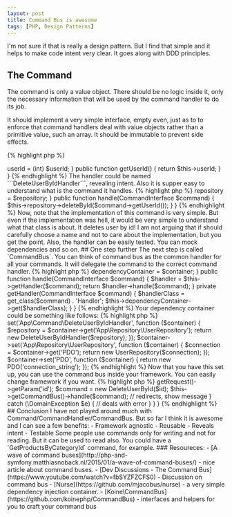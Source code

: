 ```yaml
---
layout: post
title: Command Bus is awesome
tags: [PHP, Design Patterns]
---
```


I'm not sure if that is really a design pattern. But I find that simple and it
helps to make code intent very clear. It goes along with DDD principles.

## The Command

The command is only a value object. There should be no logic inside it, only
the necessary information that will be used by the command handler to do its job.

It should implement a very simple interface, empty even, just as to to enforce
that command handlers deal with value objects rather than a primitive value,
such an array. It should be immutable to prevent side effects.

{% highlight php %}
<?php

namespace App/Command;

interface CommandInterface  {
}
{% endhighlight %}

A command should have a descriptive name to reveal intent, such as
DeleteUserById, ClearCache, or... well, I hope you got the point for I am
running out of ideas right now.

## The Command Handler

The command handler is the responsible class for executing (or handling) the command.
Think of it as a "action", or service if you will. As such, it should be immutable.

It also has a very simple interface.

{% highlight php %}
<?php

namespace App\Command;

interface CommandHandlerInterface  {
    public function handle(CommandInterface $command);
}
{% endhighlight %}

## Usage example

Every command should have a respective command handler. The relationship should
be one-to-one. Suppose we want to delete a user by id.


We would name our command according to what we want to do. So ```DeleteUserById```
would be a super awesome name.

{% highlight php %}
<?php

namespace App\Command;

class DeleteUserById implements CommandInterface
{
    private $userId;

    public function __construct($userId)
    {
        $this->userId = (int) $userId;
    }


    public function getUserId()
    {
        return $this->userId;
    }
}
{% endhighlight %}

The handler could be named ```DeleteUserByIdHandler```, revealing intent. Also
it is supper easy to understand what is the command it handles.

{% highlight php %}
<?php

namespace App\Command;

use App\Repository\UserRepository;

class DeleteUserByIdHandler implements CommandHandlerInterface
{
    private $repository;

    public function __construct(UserRepository $repository)
    {
        $this->repository = $repository;
    }


    public function handle(CommandInterface $command)
    {
        $this->repository->deleteById($command->getUserId());
    }
}
{% endhighlight %}

Now, note that the implementation of this command is very simple. But even if
the implementation was hell, it would be very simple to understand what that
class is about. It deletes user by id! I am not arguing that if should
carefully choose a name and not to care about the implementation, but you get
the point.

Also, the handler can be easily tested. You can mock dependencies and so on.

## One step further

The next step is called `CommandBus`. You can think of command bus as the
common handler for all your commands. It will delegate the command to the
correct command handler.

{% highlight php %}
<?php

namespace App\Command;

use Nurse\Container;

class CommandBus implements CommandHandlerInterface
{
    private $dependencyContainer;

    public function __construct(Container $container)
    {
        $this->dependencyContainer = $container;
    }


    public function handle(CommandInterface $command)
    {
        $handler = $this->getHandler($command);

        return $handler->handle($command);
    }

    private getHandler(CommandInterface $command)
    {
        $handlerClass = get_class($command) . 'Handler';

        $this->dependencyContainer->get($handlerClass);
    }
}
{% endhighlight %}

Your dependency container could be something like follows:

{% highlight php %}
<?php

use App\Command\DeleteUserByIdHandler;
use App\Repository\UserRepository;
use PDO;

$container = new Nurse\Container();

$container->set('App\Command\DeleteUserByIdHandler', function ($container) {
    $repository = $container->get('App\Repository\UserRepository');

    return new DeleteUserByIdHandler($repository);
});

$container->set('App\Repository\UserRepository', function ($container) {
    $connection = $container->get('PDO');

    return new UserRepository($connection);
});

$container->set('PDO', function ($container) {
    return new PDO('connection_string');
});
{% endhighlight %}

Now that you have this set up, you can use the command bus inside your
framework. You can easily change framework if you want.

{% highlight php %}
<?php

namespace App\Controller;

use App\Controller\BaseController;
use App\Command\DeleteUserById;

class UsersController extends BaseController
{
    public function deleteAction()
    {
        try {
            $id = $this->getRequest()->getParam('id');
            $command = new DeleteUserById($id);
            $this->getCommandBus()->handle($command);

            // redirects, show message
        } catch (\DomainException $e) {
            // deals with error
        }
    }
}
{% endhighlight %}


## Conclusion

I have not played around much with Command/CommandHandler/CommandBus. But so far
I think it is awesome and I can see a few benefits:

- Framework agnostic
- Reusable
- Reveals intent
- Testable

Some people use commands only for writing and not for reading. But it can be
used to read also. You could have a `GetProductsByCategoryId` command, for
example.

### Resoureces:

- [A wave of command buses](http://php-and-symfony.matthiasnoback.nl/2015/01/a-wave-of-command-buses/) - nice article about command buses.
- [Dev Discussions - The Command Bus](https://www.youtube.com/watch?v=fbSYZFZCFS0) - Discussion on command bus
- [Nurse](https://github.com/mjacobus/nurse) - a very simple dependency injection container.
- [Koine\CommandBus](https://github.com/koinephp/CommandBus) - interfaces and helpers for you to craft your command bus
